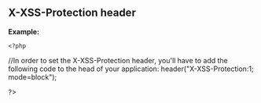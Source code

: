 
X-XSS-Protection header
-------

**Example:**



    <?php

//In order to set the X-XSS-Protection header, you'll have to add the following code to the head of your application:
header("X-XSS-Protection:1; mode=block");

?>


	
